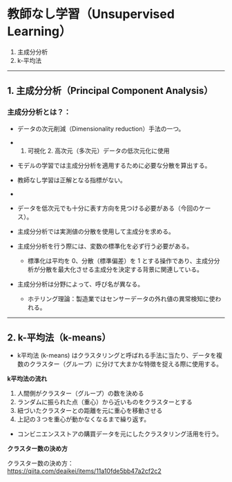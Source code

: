 # **教師なし学習（Unsupervised Learning）**

1. 主成分分析
2. k-平均法

---

## **1. 主成分分析（Principal Component Analysis）**

### **主成分分析**とは？：
- データの次元削減（Dimensionality reduction）手法の一つ。
- 1. 可視化 2. 高次元（多次元）データの低次元化に使用
- モデルの学習では主成分分析を適用するために必要な分散を算出する。
- 教師なし学習は正解となる指標がない。
- 
- データを低次元でも十分に表す方向を見つける必要がある（今回のケース）。
- 主成分分析では実測値の分散を使用して主成分を求める。
- 主成分分析を行う際には、変数の標準化を必ず行う必要がある。
  - 標準化は平均を 0、分散（標準偏差）を 1 とする操作であり、主成分分析が分散を最大化させる主成分を決定する背景に関連している。


- 主成分分析は分野によって、呼び名が異なる。
  - ホテリング理論：製造業ではセンサーデータの外れ値の異常検知に使われる。


--- 
## **2. k-平均法（k-means）**

- k平均法 (k-means) はクラスタリングと呼ばれる手法に当たり、データを複数のクラスター（グループ）に分けて大まかな特徴を捉える際に使用する。

**k平均法の流れ**

1. 人間側がクラスター（グループ）の数を決める
2. ランダムに振られた点（重心）から近いものをクラスターとする
3. 紐づいたクラスターとの距離を元に重心を移動させる
4. 上記の３つを重心が動かなくなるまで繰り返す。

- コンビニエンスストアの購買データを元にしたクラスタリング活用を行う。


**クラスター数の決め方**

クラスター数の決め方：https://qiita.com/deaikei/items/11a10fde5bb47a2cf2c2